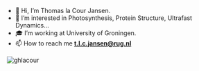 - 👋 Hi, I’m Thomas la Cour Jansen.
- 👀 I’m interested in Photosynthesis, Protein Structure, Ultrafast Dynamics...
- 🎓 I’m working at University of Groningen.
- 📫 How to reach me **t.l.c.jansen@rug.nl**

<p>&nbsp;<img align="center" src="https://github-readme-stats.vercel.app/api?username=ghlacour&show_icons=true&locale=en" alt="ghlacour" /></p>

<!---
GHlacour/GHlacour is a ✨ special ✨ repository because its `README.md` (this file) appears on your GitHub profile.
You can click the Preview link to take a look at your changes.
--->
